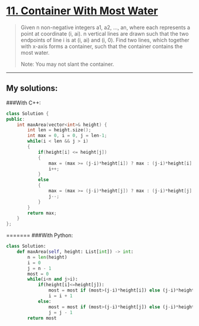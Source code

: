[11. Container With Most Water](https://leetcode.com/problems/container-with-most-water/)
===============================
>Given n non-negative integers a1, a2, ..., an, where each represents a point at coordinate (i, ai). n vertical lines are drawn such that the two endpoints of line i is at (i, ai) and (i, 0). Find two lines, which together with x-axis forms a container, such that the container contains the most water.
>
>Note: You may not slant the container. 

----------
## My solutions:
###With C++:

```C++
class Solution {
public:
    int maxArea(vector<int>& height) {
        int len = height.size();
        int max = 0, i = 0, j = len-1;
        while(i < len && j > i)
        {
            if(height[i] <= height[j])
            {
                max = (max >= (j-i)*height[i]) ? max : (j-i)*height[i];
                i++;
            }
            else
            {
                max = (max >= (j-i)*height[j]) ? max : (j-i)*height[j];
                j--;
            }
        }
        return max;
    }
};
```
=======
###With Python:
```Python
class Solution:
    def maxArea(self, height: List[int]) -> int:
        n = len(height)
        i = 0
        j = n - 1
        most = 0
        while(i<n and j>i):
            if(height[i]<=height[j]):
                most = most if (most>(j-i)*height[i]) else (j-i)*height[i]
                i = i + 1
            else:
                most = most if (most>(j-i)*height[j]) else (j-i)*height[j]
                j = j - 1                
        return most
```
